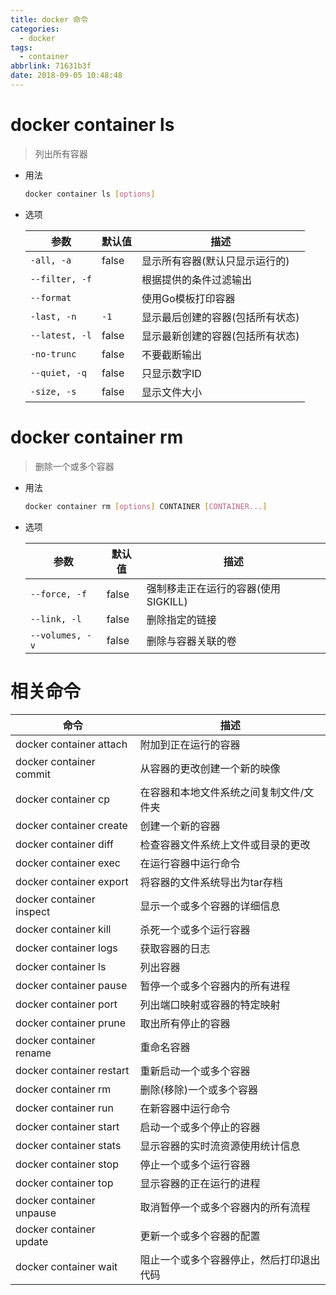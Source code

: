 ```yaml
---
title: docker 命令
categories:
  - docker
tags:
  - container
abbrlink: 71631b3f
date: 2018-09-05 10:48:48
---
```




# docker container ls

> 列出所有容器

- 用法

  ```sh
  docker container ls [options]
  ```



<!-- more -->




- 选项

  | 参数           | 默认值 | 描述                             |
  | -------------- | ------ | -------------------------------- |
  | `-all, -a`     | false  | 显示所有容器(默认只显示运行的)   |
  | `--filter, -f` |        | 根据提供的条件过滤输出           |
  | `--format`     |        | 使用Go模板打印容器               |
  | `-last, -n`    | `-1`   | 显示最后创建的容器(包括所有状态) |
  | `--latest, -l` | false  | 显示最新创建的容器(包括所有状态) |
  | `-no-trunc`    | false  | 不要截断输出                     |
  | `--quiet, -q`  | false  | 只显示数字ID                     |
  | `-size, -s`    | false  | 显示文件大小                     |



# docker container rm

> 删除一个或多个容器

- 用法

  ```sh
  docker container rm [options] CONTAINER [CONTAINER...]
  ```

- 选项

  | 参数            | 默认值 | 描述                                |
  | --------------- | ------ | ----------------------------------- |
  | `--force, -f`   | false  | 强制移走正在运行的容器(使用SIGKILL) |
  | `--link, -l`    | false  | 删除指定的链接                      |
  | `--volumes, -v` | false  | 删除与容器关联的卷                  |



# 相关命令

| 命令                     | 描述                                     |
| ------------------------ | ---------------------------------------- |
| docker container attach  | 附加到正在运行的容器                     |
| docker container commit  | 从容器的更改创建一个新的映像             |
| docker container cp      | 在容器和本地文件系统之间复制文件/文件夹  |
| docker container create  | 创建一个新的容器                         |
| docker container diff    | 检查容器文件系统上文件或目录的更改       |
| docker container exec    | 在运行容器中运行命令                     |
| docker container export  | 将容器的文件系统导出为tar存档            |
| docker container inspect | 显示一个或多个容器的详细信息             |
| docker container kill    | 杀死一个或多个运行容器                   |
| docker container logs    | 获取容器的日志                           |
| docker container ls      | 列出容器                                 |
| docker container pause   | 暂停一个或多个容器内的所有进程           |
| docker container port    | 列出端口映射或容器的特定映射             |
| docker container prune   | 取出所有停止的容器                       |
| docker container rename  | 重命名容器                               |
| docker container restart | 重新启动一个或多个容器                   |
| docker container rm      | 删除(移除)一个或多个容器                 |
| docker container run     | 在新容器中运行命令                       |
| docker container start   | 启动一个或多个停止的容器                 |
| docker container stats   | 显示容器的实时流资源使用统计信息         |
| docker container stop    | 停止一个或多个运行容器                   |
| docker container top     | 显示容器的正在运行的进程                 |
| docker container unpause | 取消暂停一个或多个容器内的所有流程       |
| docker container update  | 更新一个或多个容器的配置                 |
| docker container wait    | 阻止一个或多个容器停止，然后打印退出代码 |